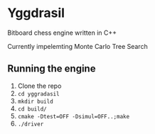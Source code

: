 # Yggdrasil
Bitboard chess engine written in C++

Currently impelemting Monte Carlo Tree Search

## Running the engine
1. Clone the repo
2. `cd yggradasil`
3. `mkdir build`
4. `cd build/`
5. `cmake -Dtest=OFF -Dsimul=OFF..;make`
6. `./driver`
